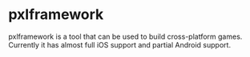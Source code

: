 # pxlframework

pxlframework is a tool that can be used to build cross-platform games.
Currently it has almost full iOS support and partial Android support.
